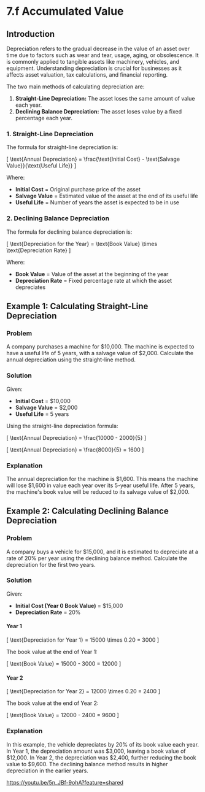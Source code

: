 # 7.f Accumulated Value

## Introduction

Depreciation refers to the gradual decrease in the value of an asset over time due to factors such as wear and tear, usage, aging, or obsolescence. It is commonly applied to tangible assets like machinery, vehicles, and equipment. Understanding depreciation is crucial for businesses as it affects asset valuation, tax calculations, and financial reporting.

The two main methods of calculating depreciation are:
1. **Straight-Line Depreciation:** The asset loses the same amount of value each year.
2. **Declining Balance Depreciation:** The asset loses value by a fixed percentage each year.

### 1. Straight-Line Depreciation

The formula for straight-line depreciation is:

\[
\text{Annual Depreciation} = \frac{\text{Initial Cost} - \text{Salvage Value}}{\text{Useful Life}}
\]

Where:
- **Initial Cost** = Original purchase price of the asset
- **Salvage Value** = Estimated value of the asset at the end of its useful life
- **Useful Life** = Number of years the asset is expected to be in use

### 2. Declining Balance Depreciation

The formula for declining balance depreciation is:

\[
\text{Depreciation for the Year} = \text{Book Value} \times \text{Depreciation Rate}
\]

Where:
- **Book Value** = Value of the asset at the beginning of the year
- **Depreciation Rate** = Fixed percentage rate at which the asset depreciates

## Example 1: Calculating Straight-Line Depreciation

### Problem
A company purchases a machine for $10,000. The machine is expected to have a useful life of 5 years, with a salvage value of $2,000. Calculate the annual depreciation using the straight-line method.

### Solution
Given:
- **Initial Cost** = $10,000
- **Salvage Value** = $2,000
- **Useful Life** = 5 years

Using the straight-line depreciation formula:

\[
\text{Annual Depreciation} = \frac{10000 - 2000}{5}
\]

\[
\text{Annual Depreciation} = \frac{8000}{5} = 1600
\]

### Explanation
The annual depreciation for the machine is $1,600. This means the machine will lose $1,600 in value each year over its 5-year useful life. After 5 years, the machine's book value will be reduced to its salvage value of $2,000.

## Example 2: Calculating Declining Balance Depreciation

### Problem
A company buys a vehicle for $15,000, and it is estimated to depreciate at a rate of 20% per year using the declining balance method. Calculate the depreciation for the first two years.

### Solution
Given:
- **Initial Cost (Year 0 Book Value)** = $15,000
- **Depreciation Rate** = 20%

#### Year 1
\[
\text{Depreciation for Year 1} = 15000 \times 0.20 = 3000
\]

The book value at the end of Year 1:

\[
\text{Book Value} = 15000 - 3000 = 12000
\]

#### Year 2
\[
\text{Depreciation for Year 2} = 12000 \times 0.20 = 2400
\]

The book value at the end of Year 2:

\[
\text{Book Value} = 12000 - 2400 = 9600
\]

### Explanation
In this example, the vehicle depreciates by 20% of its book value each year. In Year 1, the depreciation amount was $3,000, leaving a book value of $12,000. In Year 2, the depreciation was $2,400, further reducing the book value to $9,600. The declining balance method results in higher depreciation in the earlier years.

https://youtu.be/5n_JBf-9ohA?feature=shared
